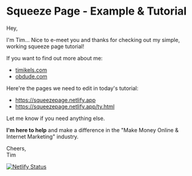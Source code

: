 # Squeeze Page - Example & Tutorial

Hey,

I'm Tim... Nice to e-meet you and thanks for checking out my simple, working squeeze page tutorial!

If you want to find out more about me:

- [timikels.com](https://timikels.com)
- [obdude.com](https://obdude.com)

Here're the pages we need to edit in today's tutorial:

- https://squeezepage.netlify.app
- https://squeezepage.netlify.app/ty.html

Let me know if you need anything else.

**I'm here to help** and make a difference in the "Make Money Online & Internet Marketing" industry.

Cheers,  
Tim

[![Netlify Status](https://api.netlify.com/api/v1/badges/c902f216-312c-4ded-b65d-55ca5d1021c4/deploy-status)](https://app.netlify.com/sites/squeezepage/deploys)
